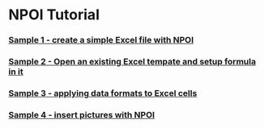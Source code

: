 # NPOI Tutorial

### [Sample 1 - create a simple Excel file with NPOI](https://www.youtube.com/watch?v=z-h2hDz7RyM)
### [Sample 2 - Open an existing Excel tempate and setup formula in it](https://www.youtube.com/watch?v=kPNaeS_TVNg)
### [Sample 3 - applying data formats to Excel cells](https://www.youtube.com/watch?v=w2aEKIuns0E)
### [Sample 4 - insert pictures with NPOI](https://www.youtube.com/watch?v=KO3TuOi_Smc)
